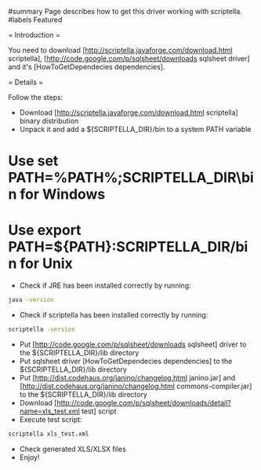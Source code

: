 #summary Page describes how to get this driver working with scriptella.
#labels Featured

= Introduction =

You need to download [http://scriptella.javaforge.com/download.html scriptella], [http://code.google.com/p/sqlsheet/downloads sqlsheet driver] and it's [HowToGetDependecies dependencies].


= Details =

Follow the steps:
  * Download [http://scriptella.javaforge.com/download.html scriptella] binary distribution
  * Unpack it and add a ${SCRIPTELLA_DIR}/bin to a system PATH variable
   # Use set PATH=%PATH%;SCRIPTELLA_DIR\bin for Windows
   # Use export PATH=${PATH}:SCRIPTELLA_DIR/bin for Unix
  * Check if JRE has been installed correctly by running:
```bash
java -version
```
  * Check if scriptella has been installed correctly by running:
```bash
scriptella -version
```
  * Put [http://code.google.com/p/sqlsheet/downloads sqlsheet] driver to  the ${SCRIPTELLA_DIR}/lib directory
  * Put sqlsheet driver [HowToGetDependecies dependencies] to the ${SCRIPTELLA_DIR}/lib directory
  * Put [http://dist.codehaus.org/janino/changelog.html janino.jar] and [http://dist.codehaus.org/janino/changelog.html commons-compiler.jar] to the ${SCRIPTELLA_DIR}/lib directory
  * Download [http://code.google.com/p/sqlsheet/downloads/detail?name=xls_test.xml test] script
  * Execute test script:
```bash
scriptella xls_test.xml
```
  * Check generated XLS/XLSX files
  * Enjoy! 
